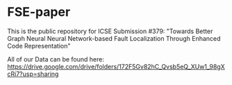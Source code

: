 # FSE-paper

This is the public repository for ICSE Submission #379: "Towards Better Graph Neural Neural Network-based Fault Localization Through Enhanced Code Representation"

All of our Data can be found here: https://drive.google.com/drive/folders/172F5Gv82hC_Qvsb5eQ_XUw1_98gXcRi7?usp=sharing
